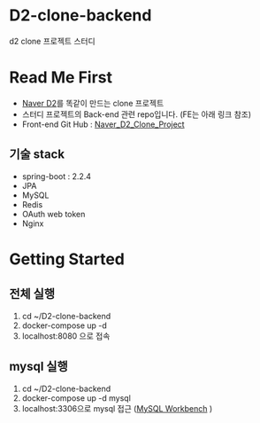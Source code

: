 # D2-clone-backend
d2 clone 프로젝트 스터디

# Read Me First
* [Naver D2](d2.naver.com)를 똑같이 만드는 clone 프로젝트
* 스터디 프로젝트의 Back-end 관련 repo입니다. (FE는 아래 링크 참조)
* Front-end Git Hub : [Naver_D2_Clone_Project](https://github.com/programmer-sjk/Naver_D2_Clone_Project.git)

## 기술 stack
* spring-boot : 2.2.4
* JPA
* MySQL
* Redis
* OAuth web token
* Nginx

# Getting Started

## 전체 실행
1. cd ~/D2-clone-backend
1. docker-compose up -d
1. localhost:8080 으로 접속
## mysql 실행
1. cd ~/D2-clone-backend
1. docker-compose up -d mysql
1. localhost:3306으로 mysql 접근 ([MySQL Workbench](https://www.mysql.com/products/workbench/) )

